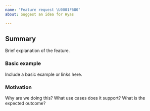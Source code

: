 ```yaml
---
name: "Feature request \U0001F680"
about: Suggest an idea for Hyas

---
```


## Summary

Brief explanation of the feature.

### Basic example

Include a basic example or links here.

### Motivation

Why are we doing this? What use cases does it support? What is the expected outcome?
